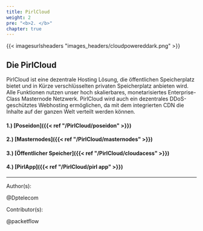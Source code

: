 ```yaml
---
title: PirlCloud
weight: 2
pre: "<b>2. </b>"
chapter: true
---
```


{{< imagesurlsheaders "images_headers/cloudpowereddark.png"  >}}

## Die PirlCloud

PirlCloud ist eine dezentrale Hosting Lösung, die öffentlichen Speicherplatz bietet und in Kürze verschlüsselten privaten Speicherplatz anbieten wird.
Alle Funktionen nutzen unser hoch skalierbares, monetarisiertes Enterprise-Class Masternode Netzwerk.
PirlCloud wird auch ein dezentrales DDoS-geschütztes Webhosting ermöglichen, da mit dem integrierten CDN die Inhalte auf der ganzen Welt verteilt werden können.

#### 1.) [Poseidon]({{< ref "/PirlCloud/poseidon" >}})

#### 2.) [Masternodes]({{< ref "/PirlCloud/masternodes" >}})

#### 3.) [Öffentlicher Speicher]({{< ref "/PirlCloud/cloudacess" >}})

#### 4.) [PirlApp]({{< ref "/PirlCloud/pirl app" >}})

---
Author(s):

@Dptelecom

Contributor(s):

@packetflow
